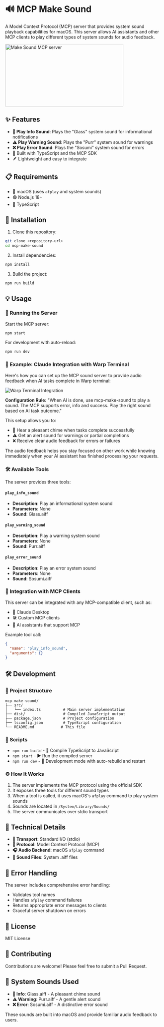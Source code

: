 # 🔊 MCP Make Sound

A Model Context Protocol (MCP) server that provides system sound playback capabilities for macOS. This server allows AI assistants and other MCP clients to play different types of system sounds for audio feedback.

<a href="https://glama.ai/mcp/servers/@nocoo/mcp-make-sound">
  <img width="380" height="200" src="https://glama.ai/mcp/servers/@nocoo/mcp-make-sound/badge" alt="Make Sound MCP server" />
</a>

## ✨ Features

- **🔔 Play Info Sound**: Plays the "Glass" system sound for informational notifications
- **⚠️ Play Warning Sound**: Plays the "Purr" system sound for warnings
- **❌ Play Error Sound**: Plays the "Sosumi" system sound for errors
- 🚀 Built with TypeScript and the MCP SDK
- 🪶 Lightweight and easy to integrate

## 📋 Requirements

- 🍎 macOS (uses `afplay` and system sounds)
- 🟢 Node.js 18+ 
- 📝 TypeScript

## 🚀 Installation

1. Clone this repository:
```bash
git clone <repository-url>
cd mcp-make-sound
```

2. Install dependencies:
```bash
npm install
```

3. Build the project:
```bash
npm run build
```

## 💡 Usage

### 🎵 Running the Server

Start the MCP server:
```bash
npm start
```

For development with auto-reload:
```bash
npm run dev
```

### 🎯 Example: Claude Integration with Warp Terminal

Here's how you can set up the MCP sound server to provide audio feedback when AI tasks complete in Warp terminal:

![Warp Terminal Integration](https://assets.lizheng.me/wp-content/uploads/2025/06/CleanShot-2025-06-12-at-08.12.04.jpeg)

**Configuration Rule:**
"When AI is done, use mcp-make-sound to play a sound. The MCP supports error, info and success. Play the right sound based on AI task outcome."

This setup allows you to:
- 🔔 Hear a pleasant chime when tasks complete successfully
- ⚠️ Get an alert sound for warnings or partial completions  
- ❌ Receive clear audio feedback for errors or failures

The audio feedback helps you stay focused on other work while knowing immediately when your AI assistant has finished processing your requests.

### 🛠️ Available Tools

The server provides three tools:

#### `play_info_sound`
- **Description**: Play an informational system sound
- **Parameters**: None
- **Sound**: Glass.aiff

#### `play_warning_sound`
- **Description**: Play a warning system sound  
- **Parameters**: None
- **Sound**: Purr.aiff

#### `play_error_sound`
- **Description**: Play an error system sound
- **Parameters**: None
- **Sound**: Sosumi.aiff

### 🔗 Integration with MCP Clients

This server can be integrated with any MCP-compatible client, such as:
- 🤖 Claude Desktop
- 🛠️ Custom MCP clients
- 🧠 AI assistants that support MCP

Example tool call:
```json
{
  "name": "play_info_sound",
  "arguments": {}
}
```

## 🛠️ Development

### 📁 Project Structure

```
mcp-make-sound/
├── src/
│   └── index.ts          # Main server implementation
├── dist/                 # Compiled JavaScript output
├── package.json          # Project configuration
├── tsconfig.json         # TypeScript configuration
└── README.md            # This file
```

### 📜 Scripts

- `npm run build` - 🔨 Compile TypeScript to JavaScript
- `npm start` - ▶️ Run the compiled server
- `npm run dev` - 🔄 Development mode with auto-rebuild and restart

### ⚙️ How It Works

1. The server implements the MCP protocol using the official SDK
2. It exposes three tools for different sound types
3. When a tool is called, it uses macOS's `afplay` command to play system sounds
4. Sounds are located in `/System/Library/Sounds/`
5. The server communicates over stdio transport

## 🔧 Technical Details

- **🔌 Transport**: Standard I/O (stdio)
- **📡 Protocol**: Model Context Protocol (MCP)
- **🎧 Audio Backend**: macOS `afplay` command
- **🎵 Sound Files**: System .aiff files

## 🚨 Error Handling

The server includes comprehensive error handling:
- Validates tool names
- Handles `afplay` command failures
- Returns appropriate error messages to clients
- Graceful server shutdown on errors

## 📄 License

MIT License

## 🤝 Contributing

Contributions are welcome! Please feel free to submit a Pull Request.

## 🎼 System Sounds Used

- **🔔 Info**: Glass.aiff - A pleasant chime sound
- **⚠️ Warning**: Purr.aiff - A gentle alert sound  
- **❌ Error**: Sosumi.aiff - A distinctive error sound

These sounds are built into macOS and provide familiar audio feedback to users.